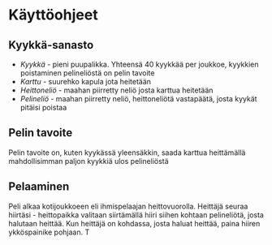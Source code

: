 # Käyttöohjeet

## Kyykkä-sanasto
* *Kyykkä* - pieni puupalikka. Yhteensä 40 kyykkää per joukkoe, kyykkien poistaminen pelineliöstä on pelin tavoite
* *Karttu* - suurehko kapula jota heitetään
* *Heittoneliö* - maahan piirretty neliö josta karttua heitetään
* *Pelineliö* - maahan piirretty neliö, heittoneliötä vastapäätä, josta kyykät pitäisi poistaa

## Pelin tavoite
Pelin tavoite on, kuten kyykässä yleensäkkin, saada karttua heittämällä mahdollisimman paljon kyykkiä 
ulos pelineliöstä

## Pelaaminen
Peli alkaa kotijoukkoeen eli ihmispelaajan heittovuorolla.
Heittäjä seuraa hiirtäsi - heittopaikka valitaan siirtämällä hiiri siihen kohtaan pelineliötä, josta halutaan heittää.
Kun heittäjä on kohdassa, josta haluat heittää, paina hiiren ykköspainike pohjaan.
T

